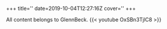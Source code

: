 +++
title=''
date=2019-10-04T12:27:16Z
cover=''
+++

All content belongs to GlennBeck.
{{< youtube OxSBn3TjlC8 >}}
